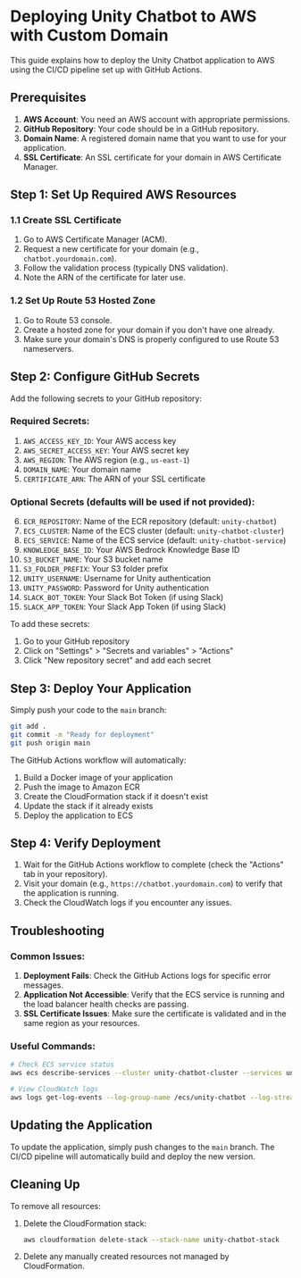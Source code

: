 # Deploying Unity Chatbot to AWS with Custom Domain

This guide explains how to deploy the Unity Chatbot application to AWS using the CI/CD pipeline set up with GitHub Actions.

## Prerequisites

1. **AWS Account**: You need an AWS account with appropriate permissions.
2. **GitHub Repository**: Your code should be in a GitHub repository.
3. **Domain Name**: A registered domain name that you want to use for your application.
4. **SSL Certificate**: An SSL certificate for your domain in AWS Certificate Manager.

## Step 1: Set Up Required AWS Resources

### 1.1 Create SSL Certificate

1. Go to AWS Certificate Manager (ACM).
2. Request a new certificate for your domain (e.g., `chatbot.yourdomain.com`).
3. Follow the validation process (typically DNS validation).
4. Note the ARN of the certificate for later use.

### 1.2 Set Up Route 53 Hosted Zone

1. Go to Route 53 console.
2. Create a hosted zone for your domain if you don't have one already.
3. Make sure your domain's DNS is properly configured to use Route 53 nameservers.

## Step 2: Configure GitHub Secrets

Add the following secrets to your GitHub repository:

### Required Secrets:
1. `AWS_ACCESS_KEY_ID`: Your AWS access key
2. `AWS_SECRET_ACCESS_KEY`: Your AWS secret key
3. `AWS_REGION`: The AWS region (e.g., `us-east-1`)
4. `DOMAIN_NAME`: Your domain name
5. `CERTIFICATE_ARN`: The ARN of your SSL certificate

### Optional Secrets (defaults will be used if not provided):
6. `ECR_REPOSITORY`: Name of the ECR repository (default: `unity-chatbot`)
7. `ECS_CLUSTER`: Name of the ECS cluster (default: `unity-chatbot-cluster`)
8. `ECS_SERVICE`: Name of the ECS service (default: `unity-chatbot-service`)
9. `KNOWLEDGE_BASE_ID`: Your AWS Bedrock Knowledge Base ID
10. `S3_BUCKET_NAME`: Your S3 bucket name
11. `S3_FOLDER_PREFIX`: Your S3 folder prefix
12. `UNITY_USERNAME`: Username for Unity authentication
13. `UNITY_PASSWORD`: Password for Unity authentication
14. `SLACK_BOT_TOKEN`: Your Slack Bot Token (if using Slack)
15. `SLACK_APP_TOKEN`: Your Slack App Token (if using Slack)

To add these secrets:
1. Go to your GitHub repository
2. Click on "Settings" > "Secrets and variables" > "Actions"
3. Click "New repository secret" and add each secret

## Step 3: Deploy Your Application

Simply push your code to the `main` branch:

```bash
git add .
git commit -m "Ready for deployment"
git push origin main
```

The GitHub Actions workflow will automatically:
1. Build a Docker image of your application
2. Push the image to Amazon ECR
3. Create the CloudFormation stack if it doesn't exist
4. Update the stack if it already exists
5. Deploy the application to ECS

## Step 4: Verify Deployment

1. Wait for the GitHub Actions workflow to complete (check the "Actions" tab in your repository).
2. Visit your domain (e.g., `https://chatbot.yourdomain.com`) to verify that the application is running.
3. Check the CloudWatch logs if you encounter any issues.

## Troubleshooting

### Common Issues:

1. **Deployment Fails**: Check the GitHub Actions logs for specific error messages.
2. **Application Not Accessible**: Verify that the ECS service is running and the load balancer health checks are passing.
3. **SSL Certificate Issues**: Make sure the certificate is validated and in the same region as your resources.

### Useful Commands:

```bash
# Check ECS service status
aws ecs describe-services --cluster unity-chatbot-cluster --services unity-chatbot-service

# View CloudWatch logs
aws logs get-log-events --log-group-name /ecs/unity-chatbot --log-stream-name <log-stream-name>
```

## Updating the Application

To update the application, simply push changes to the `main` branch. The CI/CD pipeline will automatically build and deploy the new version.

## Cleaning Up

To remove all resources:

1. Delete the CloudFormation stack:
   ```bash
   aws cloudformation delete-stack --stack-name unity-chatbot-stack
   ```
2. Delete any manually created resources not managed by CloudFormation.
